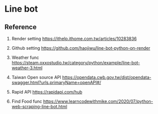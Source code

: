 # Line bot
## Reference
1. Render setting
https://ithelp.ithome.com.tw/articles/10283836

2. Github setting
https://github.com/haojiwu/line-bot-python-on-render

3. Weather func
https://steam.oxxostudio.tw/category/python/example/line-bot-weather-3.html

4. Taiwan Open source API
https://opendata.cwb.gov.tw/dist/opendata-swagger.html?urls.primaryName=openAPI#/

5. Rapid API
https://rapidapi.com/hub

6. Find Food func
https://www.learncodewithmike.com/2020/07/python-web-scraping-line-bot.html
   

